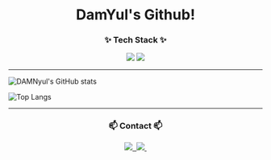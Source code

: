 
<h1 align="center">DamYul's Github!</h4>

<h3 align="center">✨ Tech Stack ✨</h3>

<div align = "center"> 
<img src="https://img.shields.io/badge/Flutter-20232a.svg?style=for-the-badge&logo=Flutter&logoColor=61DAFB" /> <img src="https://img.shields.io/badge/Dart-20232a.svg?style=for-the-badge&logo=Dart&logoColor=61DAFB" />
</div>

***

<div>
  
![DAMNyul's GitHub stats](https://github-readme-stats.vercel.app/api?username=DAMNyul&show_icons=true&theme=radical)

![Top Langs](https://github-readme-stats.vercel.app/api/top-langs/?username=DAMNyul&layout=compact)

</div>

***

<h3 align="center">📫 Contact 📫</h3>
<div align="center" height ="100">
  <a href="https://velog.io/@damn_yul8/posts">
    <img src="https://img.shields.io/badge/Velog-1EBC8F?style=for-the-badge&logo=velog&logoColor=white" />&nbsp
  </a>
  <a href="https://www.instagram.com/ekadbf._1215/">
    <img src="https://img.shields.io/badge/Instagram-E4405F?style=for-the-badge&logo=Instagram&logoColor=white" />&nbsp
  </a>
</div>
